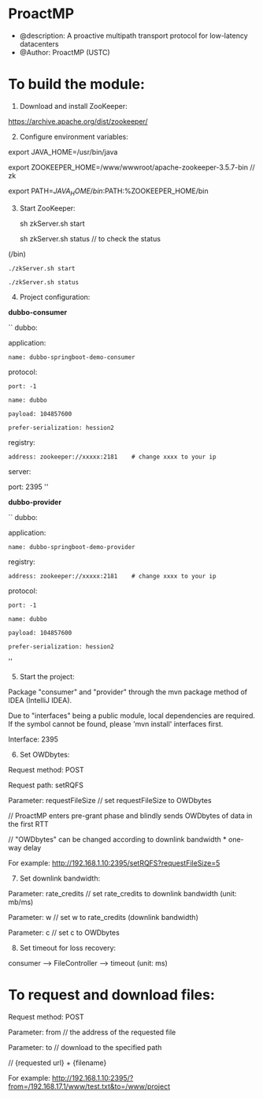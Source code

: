 # ProactMP
 * @description: A proactive multipath transport protocol for low-latency datacenters
 * @Author: ProactMP (USTC)

# To build the module:
1. Download and install ZooKeeper:

https://archive.apache.org/dist/zookeeper/


2. Configure environment variables:

export JAVA_HOME=/usr/bin/java

export ZOOKEEPER_HOME=/www/wwwroot/apache-zookeeper-3.5.7-bin // zk

export PATH=$JAVA_HOME/bin:$PATH:%ZOOKEEPER_HOME/bin


3. Start ZooKeeper:


    sh zkServer.sh start

    sh zkServer.sh status // to check the status

(/bin)

    ./zkServer.sh start

    ./zkServer.sh status


4. Project configuration:

**dubbo-consumer**

``
dubbo:

  application:

    name: dubbo-springboot-demo-consumer

  protocol:

    port: -1

    name: dubbo

    payload: 104857600

    prefer-serialization: hession2

  registry:

    address: zookeeper://xxxxx:2181    # change xxxx to your ip

server:

  port: 2395
''

**dubbo-provider**

``
dubbo:

  application:

    name: dubbo-springboot-demo-provider

  registry:

    address: zookeeper://xxxxx:2181    # change xxxx to your ip

  protocol:

    port: -1

    name: dubbo

    payload: 104857600

    prefer-serialization: hession2
''


5. Start the project:

Package "consumer" and "provider" through the mvn package method of IDEA (IntelliJ IDEA).

Due to "interfaces" being a public module, local dependencies are required. If the symbol cannot be found, please 'mvn install' interfaces first.

Interface: 2395


6. Set OWDbytes:

Request method: POST

Request path: setRQFS

Parameter: requestFileSize    // set requestFileSize to OWDbytes

// ProactMP enters pre-grant phase and blindly sends OWDbytes of data in the first RTT

// "OWDbytes" can be changed according to downlink bandwidth * one-way delay

For example: http://192.168.1.10:2395/setRQFS?requestFileSize=5


7. Set downlink bandwidth:

Parameter: rate_credits    // set rate_credits to downlink bandwidth (unit: mb/ms)

Parameter: w    // set w to rate_credits (downlink bandwidth)

Parameter: c    // set c to OWDbytes


8. Set timeout for loss recovery:

consumer --> FileController --> timeout (unit: ms)


# To request and download files:
Request method: POST

Parameter: from    // the address of the requested file

Parameter: to    // download to the specified path

// {requested url} + {filename}

For example: http://192.168.1.10:2395/?from=/192.168.17.1/www/test.txt&to=/www/project

